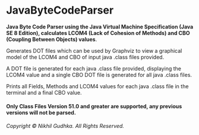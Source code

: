 # JavaByteCodeParser
<strong>Java Byte Code Parser using the Java Virtual Machine Specification (Java SE 8 Edition), calculates LCOM4 (Lack of Cohesion of Methods) and CBO (Coupling Between Objects) values</strong>.

<p>Generates DOT files which can be used by Graphviz to view a graphical model of the LCOM4 and CBO of input java .class files provided.</p> 
<p>A DOT file is generated for each java .class file provided, displaying the LCOM4 value and a single CBO DOT file is generated for all java .class files.</p>
<p>Prints all Fields, Methods and LCOM4 values for each java .class file in the terminal and a final CBO value.</p>

#### Only Class Files Version 51.0 and greater are supported, any previous versions will not be parsed.


###### Copyright © Nikhil Gudhka. All Rights Reserved.
